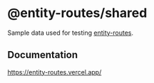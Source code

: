 # @entity-routes/shared

Sample data used for testing [entity-routes](../../README.md).

## Documentation

https://entity-routes.vercel.app/
